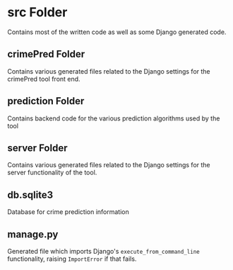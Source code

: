 # src Folder

Contains most of the written code as well as some Django generated code.

## crimePred Folder

Contains various generated files related to the Django settings for the crimePred tool front end.

## prediction Folder

Contains backend code for the various prediction algorithms used by the tool

## server Folder

Contains various generated files related to the Django settings for the server functionality of the tool.

## db.sqlite3
Database for crime prediction information

## manage.py

Generated file which imports Django's `execute_from_command_line` functionality, raising `ImportError` if that fails.
